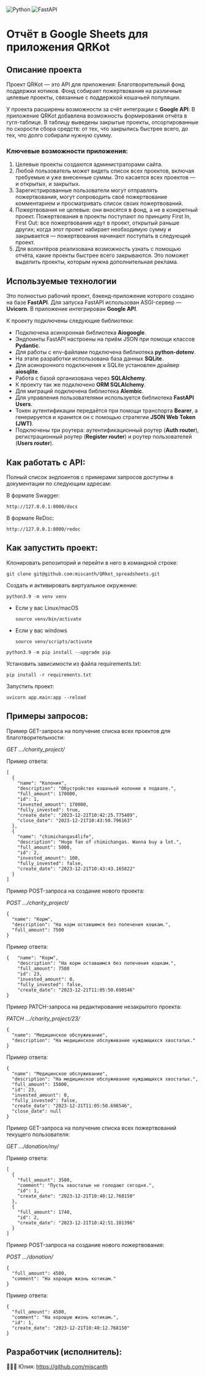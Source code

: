 ![Python](https://img.shields.io/badge/python-3670A0?style=for-the-badge&logo=python&logoColor=ffdd54)  ![FastAPI](https://img.shields.io/badge/FastAPI-005571?style=for-the-badge&logo=fastapi)


# Отчёт в Google Sheets для приложения QRKot


## Описание проекта

Проект QRKot — это API для приложения: Благотворительный фонд поддержки котиков.
Фонд собирает пожертвования на различные целевые проекты, связанные с поддержкой кошачьей популяции.

У проекта расширены возможности за счёт интеграции с **Google API**:
В приложение QRKot добавлена возможность формирования отчёта в гугл-таблице. В таблицу выведены закрытые проекты, отсортированные по скорости сбора средств: от тех, что закрылись быстрее всего, до тех, что долго собирали нужную сумму.

### Ключевые возможности приложения:

1) Целевые проекты создаются администраторами сайта.
2) Любой пользователь может видеть список всех проектов, включая требуемые и уже внесенные суммы. Это касается всех проектов — и открытых, и закрытых.
3) Зарегистрированные пользователи могут отправлять пожертвования, могут сопроводить своё пожертвование комментарием и просматривать список своих пожертвований.
4) Пожертвования не целевые: они вносятся в фонд, а не в конкретный проект. Пожертвования в проекты поступают по принципу First In, First Out: все пожертвования идут в проект, открытый раньше других; когда этот проект набирает необходимую сумму и закрывается — пожертвования начинают поступать в следующий проект.
5) Для волонтёров реализована возможность узнать с помощью отчёта, какие проекты быстрее всего закрываются. Это поможет выделить проекты, которым нужна дополнительная реклама.

## Используемые технологии

Это полностью рабочий проект, бэкенд-приложение которого создано на базе **FastAPI**.
Для запуска FastAPI использован ASGI-сервер — **Uvicorn**.
В приложение интегрирован **Google API**.

К проекту подключены следующие библиотеки:

* Подключена асинхронная библиотека **Aiogoogle**.
* Эндпоинты FastAPI настроены на приём JSON при помощи классов **Pydantic**.
* Для работы с env-файлами подключена библиотека **python-dotenv**.
* На этапе разработки использована база данных **SQLite**.
* Для асинхронного подключения к SQLite установлен драйвер **aiosqlite**.
* Работа с базой организована через **SQLAlchemy**.
* К проекту так же подключено **ORM SQLAlchemy**.
* Для миграций подключена библиотека **Alembic**.
* Для управления пользователями используется библиотека **FastAPI Users**.
* Токен аутентификации передаётся при помощи транспорта **Bearer**, а генерируется и хранится он с помощью стратегии **JSON Web Token (JWT)**.
* Подключены три роутера: аутентификационный роутер (**Auth router**), регистрационный роутер (**Register router**) и роутер пользователей (**Users router**).


## Как работать с API:

Полный список эндпоинтов с примерами запросов доступны в документации по следующим адресам:

В формате Swagger:

```
http://127.0.0.1:8000/docs
```
В формате ReDoc:
```
http://127.0.0.1:8000/redoc
```


## Как запустить проект:

Клонировать репозиторий и перейти в него в командной строке: 
```
git clone git@github.com:miscanth/QRkot_spreadsheets.git
```
Cоздать и активировать виртуальное окружение: 
```
python3.9 -m venv venv 
```
* Если у вас Linux/macOS 

    ```
    source venv/bin/activate
    ```
* Если у вас windows 
 
    ```
    source venv/scripts/activate
    ```
```
python3.9 -m pip install --upgrade pip
```
Установить зависимости из файла requirements.txt:
```
pip install -r requirements.txt
```
Запустить проект:

```
uvicorn app.main:app --reload
```

## Примеры запросов:

Пример GET-запроса на получение списка всех проектов для благотворительности:

*GET .../charity_project/*

Пример ответа:
```
[
  {
    "name": "Колония",
    "description": "Обустройство кошачьей колонии в подвале.",
    "full_amount": 170000,
    "id": 1,
    "invested_amount": 170000,
    "fully_invested": true,
    "create_date": "2023-12-21T10:42:25.775409",
    "close_date": "2023-12-21T10:43:50.796163"
  },
  {
    "name": "chimichangas4life",
    "description": "Huge fan of chimichangas. Wanna buy a lot.",
    "full_amount": 5000,
    "id": 2,
    "invested_amount": 100,
    "fully_invested": false,
    "create_date": "2023-12-21T10:43:43.165822"
  }
]
```

Пример POST-запроса на создание нового проекта:

*POST .../charity_project/*

```
{
  "name": "Корм",
  "description": "На корм оставшимся без попечения кошкам.",
  "full_amount": 7500
}
```

Пример ответа:
```
{   "name": "Корм",
    "description": "На корм оставшимся без попечения кошкам.",
    "full_amount": 7500
    "id": 23,
    "invested_amount": 0,
    "fully_invested": false,
    "create_date": "2023-12-21T11:05:50.698546"
}
```

Пример PATCH-запроса на редактирование незакрытого проекта:

*PATCH .../charity_project/23/*

```
{
  "name": "Медицинское обслуживание",
  "description": "На медицинское обслуживание нуждающихся хвостатых."
}
```

Пример ответа:
```
{
  "name": "Медицинское обслуживание",
  "description": "На медицинское обслуживание нуждающихся хвостатых.",
  "full_amount": 15000,
  "id": 23,
  "invested_amount": 0,
  "fully_invested": false,
  "create_date": "2023-12-21T11:05:50.698546",
  "close_date": null
}
```

Пример GET-запроса на получение списка всех пожертвований текущего пользователя:

*GET .../donation/my/*

Пример ответа:
```
[
  {
    "full_amount": 3500,
    "comment": "Пусть хвостатые не голодают сегодня.",
    "id": 1,
    "create_date": "2023-12-21T10:40:12.768150"
  },
  {
    "full_amount": 1740,
    "id": 2,
    "create_date": "2023-12-21T10:42:51.101396"
  }
]
```

Пример POST-запроса на создание нового пожертвования:

*POST .../donation/*

```
{
  "full_amount": 4500,
  "comment": "На хорошую жизнь котикам."
}
```

Пример ответа:
```
{
  "full_amount": 4500,
  "comment": "На хорошую жизнь котикам.",
  "id": 1,
  "create_date": "2023-12-21T10:40:12.768150"
}
```


## Разработчик (исполнитель):
👩🏼‍💻 Юлия: https://github.com/miscanth